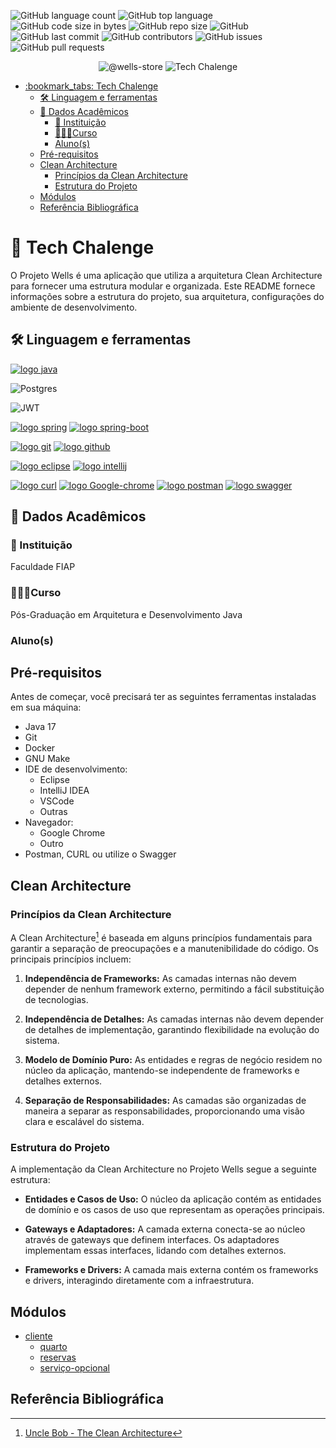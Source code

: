 
![GitHub language count](https://img.shields.io/github/languages/count/fsales/fiap-tech-chalenge-fase5)
![GitHub top language](https://img.shields.io/github/languages/top/fsales/fiap-tech-chalenge-fase5)
![GitHub code size in bytes](https://img.shields.io/github/languages/code-size/fsales/fiap-tech-chalenge-fase5)
![GitHub repo size](https://img.shields.io/github/repo-size/fsales/fiap-tech-chalenge-fase5)
![GitHub](https://img.shields.io/github/license/fsales/fiap-tech-chalenge-fase5)
![GitHub last commit](https://img.shields.io/github/last-commit/fsales/fiap-tech-chalenge-fase5)
![GitHub contributors](https://img.shields.io/github/contributors/fsales/fiap-tech-chalenge-fase5)
![GitHub issues](https://img.shields.io/github/issues/fsales/fiap-tech-chalenge-fase5)
![GitHub pull requests](https://img.shields.io/github/issues-pr/fsales/fiap-tech-chalenge-fase5)

<p align="center">
 <img src="https://img.shields.io/static/v1?label=GitHub&message=@Wells-store&color=8257E5&labelColor=000000" alt="@wells-store" />
 <img src="https://img.shields.io/static/v1?label=Tipo&message=Tech%20Chalenge&color=8257E5&labelColor=000000" alt="Tech Chalenge" />
</p>

- [:bookmark\_tabs: Tech Chalenge](#bookmark_tabs-tech-chalenge)
    - [🛠️ Linguagem e ferramentas](#️-linguagem-e-ferramentas)
    - [🏫 Dados Acadêmicos](#-dados-acadêmicos)
        - [🏬 Instituição](#-instituição)
        - [🧑🏻‍🎓Curso](#curso)
        - [Aluno(s)](#alunos)
    - [Pré-requisitos](#pré-requisitos)
    - [Clean Architecture](#clean-architecture)
        - [Princípios da Clean Architecture](#princípios-da-clean-architecture)
        - [Estrutura do Projeto](#estrutura-do-projeto)
    - [Módulos](#módulos)
    - [Referência Bibliográfica](#referência-bibliográfica)

# :bookmark_tabs: Tech Chalenge

O Projeto Wells é uma aplicação que utiliza a arquitetura Clean Architecture para fornecer uma estrutura modular e organizada. Este README fornece informações sobre a estrutura do projeto, sua arquitetura, configurações do ambiente de desenvolvimento.


## 🛠️ Linguagem e ferramentas

[![logo java](https://img.shields.io/badge/Java-ED8B00?style=for-the-badge&logo=kofi&logoColor=white)](#)

![Postgres](https://img.shields.io/badge/postgres-%23316192.svg?style=for-the-badge&logo=postgresql&logoColor=white)

![JWT](https://img.shields.io/badge/JWT-black?style=for-the-badge&logo=JSON%20web%20tokens)

[![logo spring](https://img.shields.io/badge/Spring-6DB33F?style=for-the-badge&logo=spring&logoColor=white)](https://spring.io/)
[![logo spring-boot](https://img.shields.io/badge/Spring_Boot-F2F4F9?style=for-the-badge&logo=spring-boot)](https://spring.io/projects/spring-boot)

[![logo git](https://img.shields.io/badge/GIT-E44C30?style=for-the-badge&logo=git&logoColor=white)](https://git-scm.com/)
[![logo github](https://img.shields.io/badge/GitHub-100000?style=for-the-badge&logo=github&logoColor=white)](https://github.com)

[![logo eclipse](https://img.shields.io/badge/Eclipse-2C2255?style=for-the-badge&logo=eclipse&logoColor=white)](https://www.eclipse.org/)
[![logo intellij](https://img.shields.io/badge/IntelliJ_IDEA-000000.svg?style=for-the-badge&logo=intellij-idea&logoColor=white)](https://www.jetbrains.com/pt-br/idea/)

[![logo curl](https://img.shields.io/badge/curl-093754.svg?style=for-the-badge&logo=curl-idea&logoColor=white)](https://curl.se/)
[![logo Google-chrome](https://img.shields.io/badge/Google_chrome-4285F4?style=for-the-badge&logo=Google-chrome&logoColor=white)](https://www.google.pt/intl/pt-PT/chrome/?brand=FHFK&gclid=CjwKCAjwnOipBhBQEiwACyGLuu4mCvDZcz9NfyfYpBcLdbDQXuIG2WbyC85RYuP3SLSiNGUcNE9hyRoCXxkQAvD_BwE&gclsrc=aw.ds)
[![logo postman](https://img.shields.io/badge/Postman-FF6C37?style=for-the-badge&logo=Postman&logoColor=white)](https://www.postman.com/)
[![logo swagger](https://img.shields.io/badge/Swagger-85EA2D?style=for-the-badge&logo=Swagger&logoColor=white)](https://swagger.io/)

## 🏫 Dados Acadêmicos

### 🏬 Instituição

Faculdade FIAP

### 🧑🏻‍🎓Curso

Pós-Graduação em Arquitetura e Desenvolvimento Java

### Aluno(s)

## Pré-requisitos

Antes de começar, você precisará ter as seguintes ferramentas instaladas em sua máquina:

- Java 17
- Git
- Docker
- GNU Make
- IDE de desenvolvimento:
    - Eclipse
    - IntelliJ IDEA
    - VSCode
    - Outras
- Navegador:
    - Google Chrome
    - Outro
- Postman, CURL ou utilize o Swagger

## Clean Architecture

### Princípios da Clean Architecture

A Clean Architecture[^1] é baseada em alguns princípios fundamentais para garantir a separação de preocupações e a manutenibilidade do código. Os principais princípios incluem:

1. **Independência de Frameworks:** As camadas internas não devem depender de nenhum framework externo, permitindo a fácil substituição de tecnologias.

2. **Independência de Detalhes:** As camadas internas não devem depender de detalhes de implementação, garantindo flexibilidade na evolução do sistema.

3. **Modelo de Domínio Puro:** As entidades e regras de negócio residem no núcleo da aplicação, mantendo-se independente de frameworks e detalhes externos.

4. **Separação de Responsabilidades:** As camadas são organizadas de maneira a separar as responsabilidades, proporcionando uma visão clara e escalável do sistema.

### Estrutura do Projeto

A implementação da Clean Architecture no Projeto Wells segue a seguinte estrutura:

- **Entidades e Casos de Uso:** O núcleo da aplicação contém as entidades de domínio e os casos de uso que representam as operações principais.

- **Gateways e Adaptadores:** A camada externa conecta-se ao núcleo através de gateways que definem interfaces. Os adaptadores implementam essas interfaces, lidando com detalhes externos.

- **Frameworks e Drivers:** A camada mais externa contém os frameworks e drivers, interagindo diretamente com a infraestrutura.

## Módulos

- [cliente](cliente/README.md#descrição-do-projeto)
    - [quarto](quarto/README.md)
    - [reservas](reservas/README.md)
    - [serviço-opcional](servico-opcionais/README.md)

## Referência Bibliográfica

[^1]:[Uncle Bob - The Clean Architecture](https://blog.cleancoder.com/uncle-bob/2012/08/13/the-clean-architecture.html)